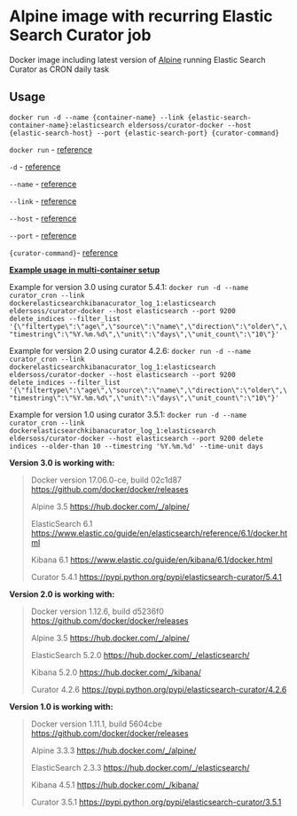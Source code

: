 # Alpine image with recurring Elastic Search Curator job #

Docker image including latest version of [Alpine](https://github.com/gliderlabs/docker-alpine) running Elastic Search Curator as CRON daily task

## Usage
`docker run -d --name {container-name} --link {elastic-search-container-name}:elasticsearch eldersoss/curator-docker --host {elastic-search-host} --port {elastic-search-port} {curator-command}`

`docker run` - [reference](https://docs.docker.com/engine/reference/run/)

`-d` - [reference](https://docs.docker.com/engine/reference/run/#detached-d)

`--name` - [reference](https://docs.docker.com/engine/reference/run/#name-name)

`--link` - [reference](https://docs.docker.com/engine/userguide/networking/default_network/dockerlinks/)

`--host` - [reference](https://www.elastic.co/guide/en/elasticsearch/client/curator/3.5/host.html)

`--port` - [reference](https://www.elastic.co/guide/en/elasticsearch/client/curator/3.5/port.html)

`{curator-command}`- [reference](https://www.elastic.co/guide/en/elasticsearch/client/curator/3.5/commands.html)

**[Example usage in multi-container setup](https://github.com/Elders/Curator-docker/blob/master/LOGGER.md)**

Example for version 3.0 using curator 5.4.1:
`docker run -d --name curator_cron --link dockerelasticsearchkibanacurator_log_1:elasticsearch eldersoss/curator-docker --host elasticsearch --port 9200 delete_indices --filter_list '{\"filtertype\":\"age\",\"source\":\"name\",\"direction\":\"older\",\"timestring\":\"%Y.%m.%d\",\"unit\":\"days\",\"unit_count\":\"10\"}'`

Example for version 2.0 using curator 4.2.6:
`docker run -d --name curator_cron --link dockerelasticsearchkibanacurator_log_1:elasticsearch eldersoss/curator-docker --host elasticsearch --port 9200 delete_indices --filter_list '{\"filtertype\":\"age\",\"source\":\"name\",\"direction\":\"older\",\"timestring\":\"%Y.%m.%d\",\"unit\":\"days\",\"unit_count\":\"10\"}'`

Example for version 1.0 using curator 3.5.1:
`docker run -d --name curator_cron --link dockerelasticsearchkibanacurator_log_1:elasticsearch eldersoss/curator-docker --host elasticsearch --port 9200 delete indices --older-than 10 --timestring '%Y.%m.%d' --time-unit days`


**Version 3.0 is working with:**

> Docker version  17.06.0-ce, build 02c1d87 https://github.com/docker/docker/releases
> 
> Alpine 3.5 https://hub.docker.com/_/alpine/
> 
> ElasticSearch 6.1 https://www.elastic.co/guide/en/elasticsearch/reference/6.1/docker.html
> 
> Kibana 6.1 https://www.elastic.co/guide/en/kibana/6.1/docker.html
> 
> Curator 5.4.1 https://pypi.python.org/pypi/elasticsearch-curator/5.4.1

**Version 2.0 is working with:**

> Docker version 1.12.6, build d5236f0 https://github.com/docker/docker/releases
> 
> Alpine 3.5 https://hub.docker.com/_/alpine/
> 
> ElasticSearch 5.2.0 https://hub.docker.com/_/elasticsearch/
> 
> Kibana 5.2.0 https://hub.docker.com/_/kibana/
> 
> Curator 4.2.6 https://pypi.python.org/pypi/elasticsearch-curator/4.2.6

**Version 1.0 is working with:**

> Docker version 1.11.1, build 5604cbe https://github.com/docker/docker/releases
> 
> Alpine 3.3.3 https://hub.docker.com/_/alpine/
> 
> ElasticSearch 2.3.3 https://hub.docker.com/_/elasticsearch/
> 
> Kibana 4.5.1 https://hub.docker.com/_/kibana/
> 
> Curator 3.5.1 https://pypi.python.org/pypi/elasticsearch-curator/3.5.1
